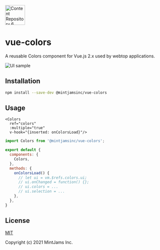 <img src="https://www.mintjams.jp/img/cr.svg" alt="Content Repository 6" width="64">

# vue-colors
A reusable Colors component for Vue.js 2.x used by webtop applications.

<img src="https://www.mintjams.jp/opensource/vue-colors/img/vue-coloes.png" alt="UI sample">

## Installation

```sh
npm install --save-dev @mintjamsinc/vue-colors
```

## Usage

```vue
<Colors
  ref="colors"
  :multiple="true"
  v-hook="{inserted: onColorsLoad}"/>
```

```js
import Colors from '@mintjamsinc/vue-colors';

export default {
  components: {
    Colors,
  },
  methods: {
    onColorsLoad() {
      // let ui = vm.$refs.colors.ui;
      // ui.onChanged = function() {};
      // ui.colors = ...
      // ui.selection = ...
    },
  },
}
```

## License

[MIT](https://opensource.org/licenses/MIT)

Copyright (c) 2021 MintJams Inc.